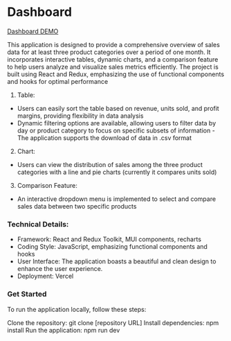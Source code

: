# Dashboard

[Dashboard DEMO](https://dashboard-phi-roan.vercel.app/)

This application is designed to provide a comprehensive overview of sales data for at least three product categories over a period of one month. It incorporates interactive tables, dynamic charts, and a comparison feature to help users analyze and visualize sales metrics efficiently. The project is built using React and Redux, emphasizing the use of functional components and hooks for optimal performance

1. Table:
- Users can easily sort the table based on revenue, units sold, and profit margins, providing flexibility in data analysis
- Dynamic filtering options are available, allowing users to filter data by day or product category to focus on specific subsets of information
-The application supports the download of data in .csv format

2. Chart:
- Users can view the distribution of sales among the three product categories with a line and pie charts (currently it compares units sold)

3. Comparison Feature:
- An interactive dropdown menu is implemented to select and compare sales data between two specific products

### Technical Details:

- Framework: React and Redux Toolkit, MUI components, recharts
- Coding Style: JavaScript, emphasizing functional components and hooks
- User Interface: The application boasts a beautiful and clean design to enhance the user experience.
- Deployment: Vercel

### Get Started
To run the application locally, follow these steps:

Clone the repository: git clone [repository URL]
Install dependencies: npm install
Run the application: npm run dev
